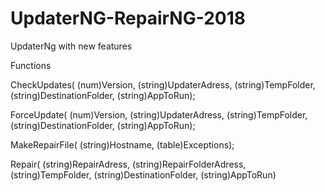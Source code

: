 # UpdaterNG-RepairNG-2018
UpdaterNg with new features


Functions

CheckUpdates(
  (num)Version, 
  (string)UpdaterAdress, 
  (string)TempFolder, 
  (string)DestinationFolder, 
  (string)AppToRun);

ForceUpdate(
  (num)Version, 
  (string)UpdaterAdress, 
  (string)TempFolder, 
  (string)DestinationFolder, 
  (string)AppToRun);

MakeRepairFile(
  (string)Hostname, 
  (table)Exceptions);
	
Repair(
  (string)RepairAdress,
  (string)RepairFolderAdress,
  (string)TempFolder,
  (string)DestinationFolder,
  (string)AppToRun)
